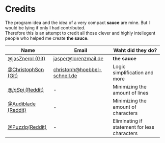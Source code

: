 # Credits

The program idea and the idea of a very compact **sauce** are mine. But I would be lying if only I had contributed.  
Therefore this is an attempt to credit all those clever and highly intellegent people who helped me create **the sauce**.

|    Name           |           Email                |     Waht did they do?                |
|-------------------|--------------------------------|--------------------------------------|
|[@jasZnerol (Git)](https://github.com/jasZnerol)   |jasper@lorenzmail.de            |**the sauce**                         |       
|[@ChristophScn (Git)](https://github.com/ChristophScn)|  christoph@hoebbel-schnell.de  | Logic simplification and more        |
|[@_jpSpj_ (Reddit)](https://www.reddit.com/user/_jpSpj_/)  | -                              | Minimizing the amount of lines       |
|[@Audiblade (Reddit)](https://www.reddit.com/user/Audiblade/)| -                              | Minimizing the amount of characters  |
|[@Puzzlp(Reddit)](https://www.reddit.com/user/Puzzlp/) |- | Eliminating if statement for less characters|
